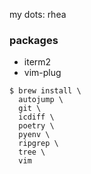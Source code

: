 my dots: rhea

### packages

* iterm2
* vim-plug

```
$ brew install \
  autojump \
  git \
  icdiff \
  poetry \
  pyenv \
  ripgrep \
  tree \
  vim
```
